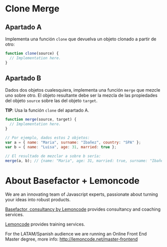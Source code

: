 # Clone Merge

## Apartado A

Implementa una función `clone` que devuelva un objeto clonado a partir de otro:

```javascript
function clone(source) {
  // Implementation here.
}
```

## Apartado B

Dados dos objetos cualesquiera, implementa una función `merge` que mezcle uno sobre otro. El objeto resultante debe ser la mezcla de las propiedades del objeto `source` sobre las del objeto `target`.

**TIP**: Usa la función `clone` del apartado A.

```javascript
function merge(source, target) {
  // Implementation here.
}

// Por ejemplo, dados estos 2 objetos:
var a = { name: "Maria", surname: "Ibañez", country: "SPA" };
var b = { name: "Luisa", age: 31, married: true };

// El resultado de mezclar a sobre b sería:
merge(a, b); // {name: "Maria", age: 31, married: true, surname: "Ibañez", country: "SPA"}
```

# About Basefactor + Lemoncode

We are an innovating team of Javascript experts, passionate about turning your ideas into robust products.

[Basefactor, consultancy by Lemoncode](http://www.basefactor.com) provides consultancy and coaching services.

[Lemoncode](http://lemoncode.net/services/en/#en-home) provides training services.

For the LATAM/Spanish audience we are running an Online Front End Master degree, more info: http://lemoncode.net/master-frontend